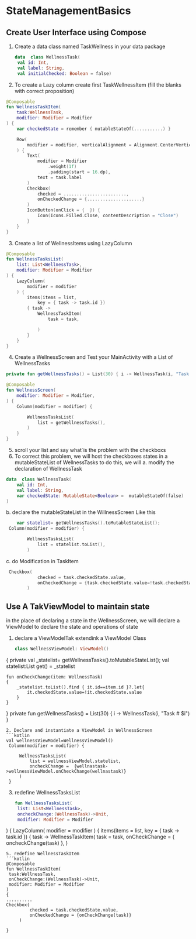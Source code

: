 # StateManagementBasics

## Create User Interface using Compose 
1. Create a data class named TaskWellness in your data package
   ```kotlin
   data  class WellnessTask(
    val id: Int,
    val label: String,
    val initialChecked: Boolean = false)
   ```
2. To create a Lazy column create first TaskWellnessItem (fill the blanks with correct proposition)
```Kotlin
@Composable
fun WellnessTaskItem(
    task:WellnessTask,
    modifier: Modifier = Modifier
) {
    var checkedState = remember { mutableStateOf(...........) }

    Row(
        modifier = modifier, verticalAlignment = Alignment.CenterVertically
    ) {
        Text(
            modifier = Modifier
                .weight(1f)
                .padding(start = 16.dp),
            text = task.label
        )
        Checkbox(
            checked = ........................,
            onCheckedChange = {.....................}
        )
        IconButton(onClick = {  }) {
            Icon(Icons.Filled.Close, contentDescription = "Close")
        }
    }
}
```
3. Create a list of WellnessItems using LazyColumn
```kotlin
@Composable
fun WellnessTasksList(
    list: List<WellnessTask>,
    modifier: Modifier = Modifier
) {
    LazyColumn(
        modifier = modifier
    ) {
        items(items = list,
            key = { task -> task.id })
        { task ->
            WellnessTaskItem(
                task = task,

            )
        }
    }
}
```
4. Create a WellnessScreen and Test your MainActivity with a List of WellnessTasks 

```kotlin
private fun getWellnessTasks() = List(30) { i -> WellnessTask(i, "Task # $i") }

@Composable
fun WellnessScreen(
    modifier: Modifier = Modifier,
) {
    Column(modifier = modifier) {

        WellnessTasksList(
            list = getWellnessTasks(),
        )
    }
}
```
5. scroll your list and say what´is the problem with the checkboxs
6. To correct this problem, we will host the checkboxes states in a mutableStateList of WellnessTasks
to do this, we will
a. modify the declaration of WellnessTask
```kotlin
data  class WellnessTask(
    val id: Int,
    val label: String,
    var checkedState: MutableState<Boolean> =  mutableStateOf(false)
)
```
b. declare the mutableStateList in the WillnessScreen Like this
```kotlin
    var statelist= getWellnessTasks().toMutableStateList();
 Column(modifier = modifier) {

        WellnessTasksList(
            list = statelist.toList(),
        )

```
c. do Modification in TaskItem 
```kotlin
 Checkbox(
            checked = task.checkedState.value,
            onCheckedChange = {task.checkedState.value=!task.checkedState.value}
        )
```
## Use A TakViewModel to maintain state
in the place of declaring a state in the WellnessScreen, we will declare a ViewModel to declare the state and operations of state 
1. declare a ViewModelTak extendink a ViewModel Class
   ```kotlin
   class WellnessViewModel: ViewModel()
{
    private val _statelist= getWellnessTasks().toMutableStateList();
    val statelist:List<WellnessTask>
        get() = _statelist

    fun onCheckChange(item: WellnessTask)
    {
        _statelist.toList().find { it.id==item.id }?.let{
            it.checkedState.value=!it.checkedState.value
        }
    }
   }
   private fun getWellnessTasks() = List(30) { i -> WellnessTask(i, "Task # $i") }

   ```
2. Declare and instantiate a ViewModel in WellnessScreen
```kotlin
 val wellnessViewModel=WellnessViewModel()
    Column(modifier = modifier) {

        WellnessTasksList(
            list = wellnessViewModel.statelist,
            oncheckChange =  {wellnastask->wellnessViewModel.onCheckChange(wellnastask)}
        )
    }
```
3. redefine WellnessTasksList
   ```kotlin
   fun WellnessTasksList(
    list: List<WellnessTask>,
    oncheckChange:(WellnessTask)->Unit,
    modifier: Modifier = Modifier

) {
    LazyColumn(
        modifier = modifier
    ) {
        items(items = list,
            key = { task -> task.id })
        { task ->
            WellnessTaskItem(
                task = task,
                onCheckChange = { oncheckChange(task) },
            )
   ```
5. redefine WellnessTaskItem
´´´kotlin
@Composable
fun WellnessTaskItem(
    task:WellnessTask,
    onCheckChange:(WellnessTask)->Unit,
    modifier: Modifier = Modifier
)
{
..........
   Checkbox(
            checked = task.checkedState.value,
            onCheckedChange = {onCheckChange(task)}
        )
   
}
```
